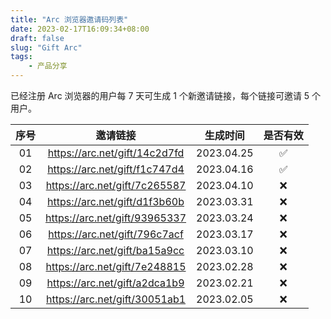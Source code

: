 ```yaml
---
title: "Arc 浏览器邀请码列表"
date: 2023-02-17T16:09:34+08:00
draft: false
slug: "Gift Arc"
tags:
    - 产品分享
---
```


已经注册 Arc 浏览器的用户每 7 天可生成 1 个新邀请链接，每个链接可邀请 5 个用户。

| 序号 |邀请链接 | 生成时间 | 是否有效 |
| :-: | :-: | :-: | :-: |
| 01 | https://arc.net/gift/14c2d7fd | 2023.04.25 | ✅ |
| 02 | https://arc.net/gift/f1c747d4 | 2023.04.16 | ✅ |
| 03 | https://arc.net/gift/7c265587 | 2023.04.10 | ❌ |
| 04 | https://arc.net/gift/d1f3b60b | 2023.03.31 | ❌ |
| 05 | https://arc.net/gift/93965337 | 2023.03.24 | ❌ |
| 06 | https://arc.net/gift/796c7acf | 2023.03.17 | ❌ |
| 07 | https://arc.net/gift/ba15a9cc | 2023.03.10 | ❌ |
| 08 | https://arc.net/gift/7e248815 | 2023.02.28 | ❌ |
| 09 | https://arc.net/gift/a2dca1b9 | 2023.02.21 | ❌ |
| 10 | https://arc.net/gift/30051ab1 | 2023.02.05 | ❌ |


